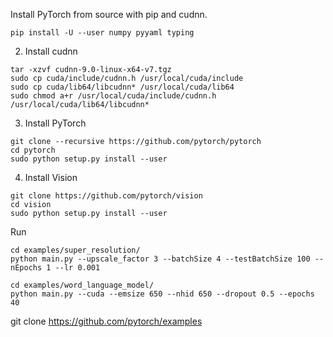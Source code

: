 Install PyTorch from source with pip and cudnn.


```
pip install -U --user numpy pyyaml typing
```

2) Install cudnn

```
tar -xzvf cudnn-9.0-linux-x64-v7.tgz
sudo cp cuda/include/cudnn.h /usr/local/cuda/include
sudo cp cuda/lib64/libcudnn* /usr/local/cuda/lib64
sudo chmod a+r /usr/local/cuda/include/cudnn.h /usr/local/cuda/lib64/libcudnn*
```

3) Install PyTorch

```
git clone --recursive https://github.com/pytorch/pytorch
cd pytorch
sudo python setup.py install --user
```

4) Install Vision

```
git clone https://github.com/pytorch/vision
cd vision
sudo python setup.py install --user
```

Run

```
cd examples/super_resolution/
python main.py --upscale_factor 3 --batchSize 4 --testBatchSize 100 --nEpochs 1 --lr 0.001

cd examples/word_language_model/
python main.py --cuda --emsize 650 --nhid 650 --dropout 0.5 --epochs 40   
```


git clone https://github.com/pytorch/examples
